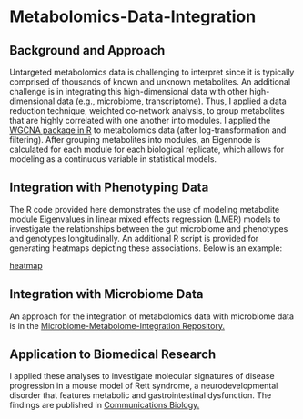 # Metabolomics-Data-Integration

## Background and Approach
Untargeted metabolomics data is challenging to interpret since it is typically comprised of thousands of known and unknown metabolites. An additional challenge is in integrating this high-dimensional data with other high-dimensional data (e.g., microbiome, transcriptome). Thus, I applied a data reduction technique, weighted co-network analysis, to group metabolites that are highly correlated with one another into modules. I applied the [WGCNA package in R](https://horvath.genetics.ucla.edu/html/CoexpressionNetwork/Rpackages/WGCNA/) to metabolomics data (after log-transformation and filtering). After grouping metabolites into modules, an Eigennode is calculated for each module for each biological replicate, which allows for modeling as a continuous variable in statistical models. 

## Integration with Phenotyping Data
The R code provided here demonstrates the use of modeling metabolite module Eigenvalues in linear mixed effects regression (LMER) models to investigate the relationships between the gut microbiome and phenotypes and genotypes longitudinally. An additional R script is provided for generating heatmaps depicting these associations. Below is an example:

[heatmap]()


## Integration with Microbiome Data
An approach for the integration of metabolomics data with microbiome data is in the [Microbiome-Metabolome-Integration Repository.](https://github.com/karineier/Microbiome-Metabolome-Integration) 

## Application to Biomedical Research
I applied these analyses to investigate molecular signatures of disease progression in a mouse model of Rett syndrome, a neurodevelopmental disorder that features metabolic and gastrointestinal dysfunction. The findings are published in [Communications Biology.](https://rdcu.be/cDkCI)

